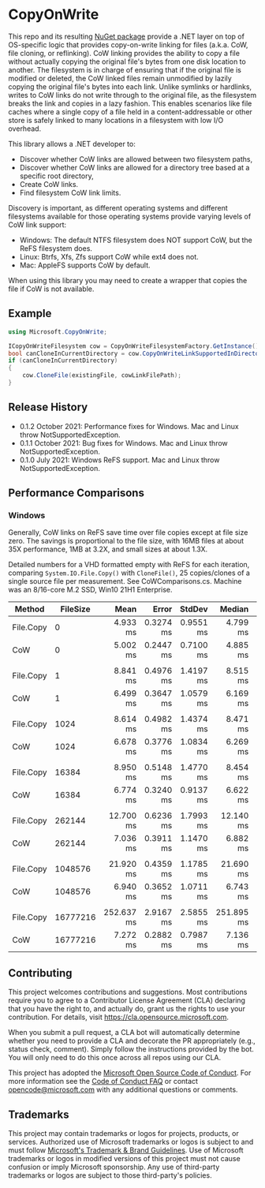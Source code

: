# CopyOnWrite

This repo and its resulting [NuGet package](https://www.nuget.org/packages/CopyOnWrite) provide a .NET layer on top of OS-specific logic that provides copy-on-write linking for files (a.k.a. CoW, file cloning, or reflinking). CoW linking provides the ability to copy a file without actually copying the original file's bytes from one disk location to another. The filesystem is in charge of ensuring that if the original file is modified or deleted, the CoW linked files remain unmodified by lazily copying the original file's bytes into each link. Unlike symlinks or hardlinks, writes to CoW links do not write through to the original file, as the filesystem breaks the link and copies in a lazy fashion. This enables scenarios like file caches where a single copy of a file held in a content-addressable or other store is safely linked to many locations in a filesystem with low I/O overhead.

This library allows a .NET developer to:

* Discover whether CoW links are allowed between two filesystem paths,
* Discover whether CoW links are allowed for a directory tree based at a specific root directory,
* Create CoW links.
* Find filesystem CoW link limits.

Discovery is important, as different operating systems and different filesystems available for those operating systems provide varying levels of CoW link support:

* Windows: The default NTFS filesystem does NOT support CoW, but the ReFS filesystem does.
* Linux: Btrfs, Xfs, Zfs support CoW while ext4 does not.
* Mac: AppleFS supports CoW by default.

When using this library you may need to create a wrapper that copies the file if CoW is not available.


## Example
```c#
using Microsoft.CopyOnWrite;

ICopyOnWriteFilesystem cow = CopyOnWriteFilesystemFactory.GetInstance();
bool canCloneInCurrentDirectory = cow.CopyOnWriteLinkSupportedInDirectoryTree(Environment.CurrentDirectory);
if (canCloneInCurrentDirectory)
{
    cow.CloneFile(existingFile, cowLinkFilePath);
}
```


## Release History
* 0.1.2 October 2021: Performance fixes for Windows. Mac and Linux throw NotSupportedException.
* 0.1.1 October 2021: Bug fixes for Windows. Mac and Linux throw NotSupportedException.
* 0.1.0 July 2021: Windows ReFS support. Mac and Linux throw NotSupportedException.


## Performance Comparisons

### Windows
Generally, CoW links on ReFS save time over file copies except at file size zero. The savings is proportional to the file size, with 16MB files at about 35X performance, 1MB at 3.2X, and small sizes at about 1.3X.

Detailed numbers for a VHD formatted empty with ReFS for each iteration, comparing `System.IO.File.Copy()` with `CloneFile()`, 25 copies/clones of a single source file per measurement. See CoWComparisons.cs. Machine was an 8/16-core M.2 SSD, Win10 21H1 Enterprise.

|    Method | FileSize |       Mean |     Error |    StdDev |     Median | Ratio | RatioSD |
|---------- |--------- |-----------:|----------:|----------:|-----------:|------:|--------:|
| File.Copy |        0 |   4.933 ms | 0.3274 ms | 0.9551 ms |   4.799 ms |  1.00 |    0.00 |
|       CoW |        0 |   5.002 ms | 0.2447 ms | 0.7100 ms |   4.885 ms |  1.04 |    0.21 |
|           |          |            |           |           |            |       |         |
| File.Copy |        1 |   8.841 ms | 0.4976 ms | 1.4197 ms |   8.515 ms |  1.00 |    0.00 |
|       CoW |        1 |   6.499 ms | 0.3647 ms | 1.0579 ms |   6.169 ms |  0.75 |    0.13 |
|           |          |            |           |           |            |       |         |
| File.Copy |     1024 |   8.614 ms | 0.4982 ms | 1.4374 ms |   8.471 ms |  1.00 |    0.00 |
|       CoW |     1024 |   6.678 ms | 0.3776 ms | 1.0834 ms |   6.269 ms |  0.79 |    0.14 |
|           |          |            |           |           |            |       |         |
| File.Copy |    16384 |   8.950 ms | 0.5148 ms | 1.4770 ms |   8.454 ms |  1.00 |    0.00 |
|       CoW |    16384 |   6.774 ms | 0.3240 ms | 0.9137 ms |   6.622 ms |  0.77 |    0.12 |
|           |          |            |           |           |            |       |         |
| File.Copy |   262144 |  12.700 ms | 0.6236 ms | 1.7993 ms |  12.140 ms |  1.00 |    0.00 |
|       CoW |   262144 |   7.036 ms | 0.3911 ms | 1.1470 ms |   6.882 ms |  0.56 |    0.10 |
|           |          |            |           |           |            |       |         |
| File.Copy |  1048576 |  21.920 ms | 0.4359 ms | 1.1785 ms |  21.690 ms |  1.00 |    0.00 |
|       CoW |  1048576 |   6.940 ms | 0.3652 ms | 1.0711 ms |   6.743 ms |  0.32 |    0.05 |
|           |          |            |           |           |            |       |         |
| File.Copy | 16777216 | 252.637 ms | 2.9167 ms | 2.5855 ms | 251.895 ms |  1.00 |    0.00 |
|       CoW | 16777216 |   7.272 ms | 0.2882 ms | 0.7987 ms |   7.136 ms |  0.03 |    0.00 |


## Contributing

This project welcomes contributions and suggestions.  Most contributions require you to agree to a
Contributor License Agreement (CLA) declaring that you have the right to, and actually do, grant us
the rights to use your contribution. For details, visit https://cla.opensource.microsoft.com.

When you submit a pull request, a CLA bot will automatically determine whether you need to provide
a CLA and decorate the PR appropriately (e.g., status check, comment). Simply follow the instructions
provided by the bot. You will only need to do this once across all repos using our CLA.

This project has adopted the [Microsoft Open Source Code of Conduct](https://opensource.microsoft.com/codeofconduct/).
For more information see the [Code of Conduct FAQ](https://opensource.microsoft.com/codeofconduct/faq/) or
contact [opencode@microsoft.com](mailto:opencode@microsoft.com) with any additional questions or comments.

## Trademarks

This project may contain trademarks or logos for projects, products, or services. Authorized use of Microsoft 
trademarks or logos is subject to and must follow 
[Microsoft's Trademark & Brand Guidelines](https://www.microsoft.com/en-us/legal/intellectualproperty/trademarks/usage/general).
Use of Microsoft trademarks or logos in modified versions of this project must not cause confusion or imply Microsoft sponsorship.
Any use of third-party trademarks or logos are subject to those third-party's policies.
